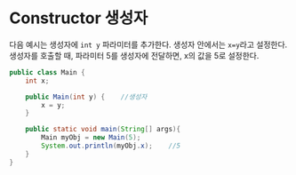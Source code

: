 # Constructor 생성자
다음 예시는 생성자에 `int y` 파라미터를 추가한다. 생성자 안에서는 `x=y`라고 설정한다. 생성자를 호출할 때, 파라미터 5를 생성자에 전달하면, x의 값을 5로 설정한다.
```java
public class Main {
    int x;

    public Main(int y) {    //생성자
        x = y;
    }

    public static void main(String[] args){
        Main myObj = new Main(5);
        System.out.println(myObj.x);    //5
    }
}